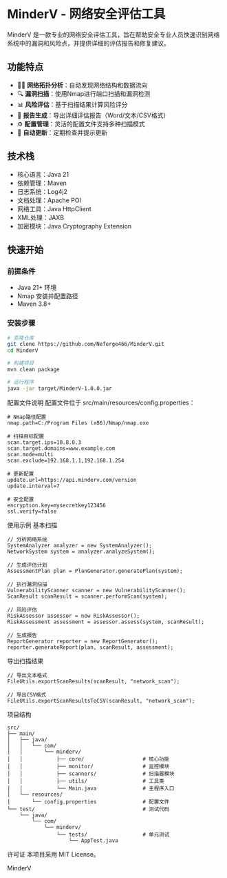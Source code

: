 # MinderV - 网络安全评估工具

MinderV 是一款专业的网络安全评估工具，旨在帮助安全专业人员快速识别网络系统中的漏洞和风险点，并提供详细的评估报告和修复建议。

## 功能特点

- 🕵️‍♂️ **网络拓扑分析**：自动发现网络结构和数据流向
- 🔍 **漏洞扫描**：使用Nmap进行端口扫描和漏洞检测
- 📊 **风险评估**：基于扫描结果计算风险评分
- 📄 **报告生成**：导出详细评估报告（Word/文本/CSV格式）
- ⚙️ **配置管理**：灵活的配置文件支持多种扫描模式
- 🔄 **自动更新**：定期检查并提示更新

## 技术栈

- 核心语言：Java 21
- 依赖管理：Maven
- 日志系统：Log4j2
- 文档处理：Apache POI
- 网络工具：Java HttpClient
- XML处理：JAXB
- 加密模块：Java Cryptography Extension

## 快速开始

### 前提条件

- Java 21+ 环境
- Nmap 安装并配置路径
- Maven 3.8+

### 安装步骤

```bash
# 克隆仓库
git clone https://github.com/Neferge466/MinderV.git
cd MinderV

# 构建项目
mvn clean package

# 运行程序
java -jar target/MinderV-1.0.0.jar
```
配置文件说明
配置文件位于 src/main/resources/config.properties：
```
# Nmap路径配置
nmap.path=C:/Program Files (x86)/Nmap/nmap.exe

# 扫描目标配置
scan.target.ips=10.8.0.3
scan.target.domains=www.example.com
scan.mode=multi
scan.exclude=192.168.1.1,192.168.1.254

# 更新配置
update.url=https://api.minderv.com/version
update.interval=7

# 安全配置
encryption.key=mysecretkey123456
ssl.verify=false
```
使用示例
基本扫描
```
// 分析网络系统
SystemAnalyzer analyzer = new SystemAnalyzer();
NetworkSystem system = analyzer.analyzeSystem();

// 生成评估计划
AssessmentPlan plan = PlanGenerator.generatePlan(system);

// 执行漏洞扫描
VulnerabilityScanner scanner = new VulnerabilityScanner();
ScanResult scanResult = scanner.performScan(system);

// 风险评估
RiskAssessor assessor = new RiskAssessor();
RiskAssessment assessment = assessor.assess(system, scanResult);

// 生成报告
ReportGenerator reporter = new ReportGenerator();
reporter.generateReport(plan, scanResult, assessment);
```
导出扫描结果
```
// 导出文本格式
FileUtils.exportScanResults(scanResult, "network_scan");

// 导出CSV格式
FileUtils.exportScanResultsToCSV(scanResult, "network_scan");
```
项目结构
```
src/
├── main/
│   ├── java/
│   │   └── com/
│   │       └── minderv/
│   │           ├── core/                   # 核心功能
│   │           ├── monitor/                # 监控模块
│   │           ├── scanners/               # 扫描器模块
│   │           ├── utils/                  # 工具类
│   │           └── Main.java               # 主程序入口
│   └── resources/
│       └── config.properties               # 配置文件
└── test/                                   # 测试代码
    └── java/
        └── com/
            └── minderv/
                └── tests/                  # 单元测试
                    └── AppTest.java
```

许可证
本项目采用 MIT License。

MinderV
